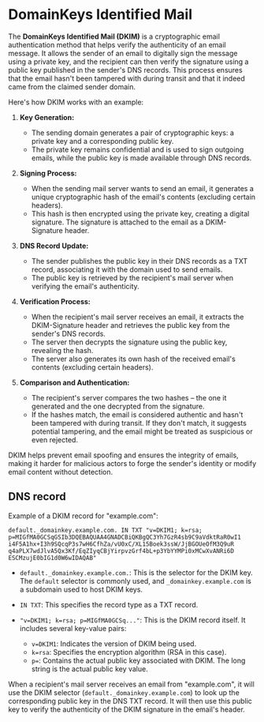 # DomainKeys Identified Mail
The __DomainKeys Identified Mail (DKIM)__ is a cryptographic email authentication method that helps verify the authenticity of an email message. It allows the sender of an email to digitally sign the message using a private key, and the recipient can then verify the signature using a public key published in the sender's DNS records. This process ensures that the email hasn't been tampered with during transit and that it indeed came from the claimed sender domain.

Here's how DKIM works with an example:

1. **Key Generation:**
   - The sending domain generates a pair of cryptographic keys: a private key and a corresponding public key.
   - The private key remains confidential and is used to sign outgoing emails, while the public key is made available through DNS records.

2. **Signing Process:**
   - When the sending mail server wants to send an email, it generates a unique cryptographic hash of the email's contents (excluding certain headers).
   - This hash is then encrypted using the private key, creating a digital signature. The signature is attached to the email as a DKIM-Signature header.

3. **DNS Record Update:**
   - The sender publishes the public key in their DNS records as a TXT record, associating it with the domain used to send emails.
   - The public key is retrieved by the recipient's mail server when verifying the email's authenticity.

4. **Verification Process:**
   - When the recipient's mail server receives an email, it extracts the DKIM-Signature header and retrieves the public key from the sender's DNS records.
   - The server then decrypts the signature using the public key, revealing the hash.
   - The server also generates its own hash of the received email's contents (excluding certain headers).

5. **Comparison and Authentication:**
   - The recipient's server compares the two hashes – the one it generated and the one decrypted from the signature.
   - If the hashes match, the email is considered authentic and hasn't been tampered with during transit. If they don't match, it suggests potential tampering, and the email might be treated as suspicious or even rejected.

DKIM helps prevent email spoofing and ensures the integrity of emails, making it harder for malicious actors to forge the sender's identity or modify email content without detection.

## DNS record

Example of a DKIM record for "example.com":

```
default._domainkey.example.com. IN TXT "v=DKIM1; k=rsa; p=MIGfMA0GCSqGSIb3DQEBAQUAA4GNADCBiQKBgQC3Yh7GzR4sb9C9aVdktRaR0wI1
i4F5A1hx+I3h9SQcqP3s7wH6CfhZa/vU0xC/XL15Boek3ssW/JjBGOUeOfM3Q9uR
q4aPLX7wdJlvA5Qx3Kf/EqZIyqCBjYirpvzGrf4bL+p3YbYYMPi0xMCwXvANRi6D
ESCMzujE0bIG1d0W6wIDAQAB"
```

- `default._domainkey.example.com.`: This is the selector for the DKIM key. The `default` selector is commonly used, and `_domainkey.example.com` is a subdomain used to host DKIM keys.

- `IN TXT`: This specifies the record type as a TXT record.

- `"v=DKIM1; k=rsa; p=MIGfMA0GCSq..."`: This is the DKIM record itself. It includes several key-value pairs:
  - `v=DKIM1`: Indicates the version of DKIM being used.
  - `k=rsa`: Specifies the encryption algorithm (RSA in this case).
  - `p=`: Contains the actual public key associated with DKIM. The long string is the actual public key value.

When a recipient's mail server receives an email from "example.com", it will use the DKIM selector (`default._domainkey.example.com`) to look up the corresponding public key in the DNS TXT record. It will then use this public key to verify the authenticity of the DKIM signature in the email's header.
